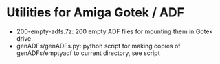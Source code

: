 Utilities for Amiga Gotek / ADF
===============================

- 200-empty-adfs.7z: 200 empty ADF files for mounting them in Gotek drive
- genADFs/genADFs.py: python script for making copies of genADFs/emptyadf to current directory, see script